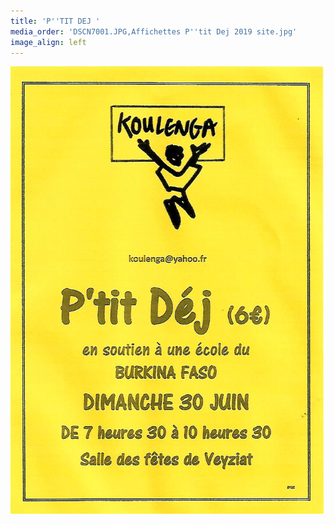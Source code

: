 ```yaml
---
title: 'P''TIT DEJ '
media_order: 'DSCN7001.JPG,Affichettes P''tit Dej 2019 site.jpg'
image_align: left
---
```


![](Affichettes%20P'tit%20Dej%202019%20site.jpg)
